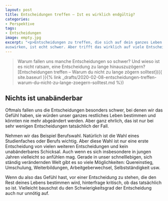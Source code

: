 ```yaml
---
layout: post
title: Entscheidungen treffen – Ist es wirklich endgültig?
categories:
- Perspektive
tags:
- Entscheidungen
image: empty.jpg
excerpt: "<p>Entscheidungen zu treffen, die sich auf dein ganzes Leben
auswirken, ist echt schwer. Aber trifft das wirklich auf viele Entscheidungen zu?</p>"
---
```


> Warum fallen uns manche Entscheidungen so schwer? Und wieso ist es nicht
ratsam, eine Entscheidung zu lange hinauszuzögern?<br/>
> [Entscheidungen treffen – Warum du nicht zu lange zögern solltest]({{ site.baseurl }}{% link _drafts/2020-02-08-entscheidungen-treffen-warum-du-nicht-zu-lange-zoegern-solltest.md %})

## Nichts ist unabänderbar

Oftmals fallen uns die Entscheidungen besonders schwer, bei denen wir das Gefühl
haben, sie würden unser ganzes restliches Leben bestimmen und könnten nie mehr
abgeändert werden. Aber ganz ehrlich, das ist nur bei sehr wenigen
Entscheidungen tatsächlich der Fall.

Nehmen wir das Beispiel Berufswahl. Natürlich ist die Wahl eines Studienfaches
oder Berufs wichtig. Aber diese Wahl ist nur eine erste Entscheidung von vielen
weiteren Entscheidungen und kein unabänderbares Schicksal. Auch wenn es sich
insbesondere in jungen Jahren vielleicht so anfühlen mag. Gerade in unser
schnelllebigen, sich ständig verändernden Welt gibt es so viele Möglichkeiten:
Quereinstieg, Umschulung, Weiterbildungen, Arbeitgeberwechsel, Selbstständigkeit
usw.

Wenn du also das Gefühl hast, vor einer Entscheidung zu stehen, die den Rest
deines Lebens bestimmen wird, hinterfrage kritisch, ob das tatsächlich so ist.
Vielleicht bauschst du den Schwierigkeitsgrad der Entscheidung auch nur unnötig
auf.
